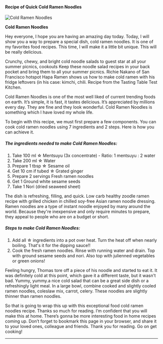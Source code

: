             

#### Recipe of Quick Cold Ramen Noodles

![Cold Ramen Noodles](https://img-global.cpcdn.com/recipes/5721973404467200/751x532cq70/cold-ramen-noodles-recipe-main-photo.jpg)

**Cold Ramen Noodles**

Hey everyone, I hope you are having an amazing day today. Today, I will show you a way to prepare a special dish, cold ramen noodles. It is one of my favorites food recipes. This time, I will make it a little bit unique. This will be really delicious.

Crunchy, chewy, and bright cold noodle salads to guest star at all your summer picnics, cookouts Keep these noodle salad recipes in your back pocket and bring them to all your summer picnics. Richie Nakano of San Francisco hotspot Hapa Ramen shows us how to make cold ramen with his fridge leftovers (in his case: kimchi, chili. Recipe from the Tasting Table Test Kitchen.

Cold Ramen Noodles is one of the most well liked of current trending foods on earth. It’s simple, it is fast, it tastes delicious. It’s appreciated by millions every day. They are fine and they look wonderful. Cold Ramen Noodles is something which I have loved my whole life.

To begin with this recipe, we must first prepare a few components. You can cook cold ramen noodles using 7 ingredients and 2 steps. Here is how you can achieve it.

##### The ingredients needed to make Cold Ramen Noodles:

1.  Take 100 ml ☆ Mentsuyu (3x concentrate) - Ratio: 1 mentsuyu : 2 water
2.  Take 200 ml ☆ Water
3.  Prepare 1 tbsp ☆ Sesame oil
4.  Get 10 cm if tubed ☆ Grated ginger
5.  Prepare 2 servings Fresh ramen noodles
6.  Get 1 Ground white sesame seeds
7.  Take 1 Nori (dried seaweed sheet)

The dish is refreshing, filling, and quick. Low carb healthy zoodle ramen recipe with grilled chicken in chilled soy-free Asian ramen noodle dressing. Ramen noodles are a type of instant noodle enjoyed by many around the world. Because they're inexpensive and only require minutes to prepare, they appeal to people who are on a budget or short.

##### Steps to make Cold Ramen Noodles:

1.  Add all ☆ ingredients into a pot over heat. Turn the heat off when nearly boiling. That's it for the dipping sauce!!
2.  Cook the fresh ramen noodles. Rinse with running water and drain. Top with ground sesame seeds and nori. Also top with julienned vegetables or green onions!

Feeling hungry, Thomas tore off a piece of his noodle and started to eat it. It was definitely cold at this point, which gave it a different taste, but it wasn't bad. Yummy, yummy.a nice cold salad that can be a great side dish or a refreshingly light meal. In a large bowl, combine cooked and slightly cooled ramen noodles, coleslaw mix, carrot, celery. These noodles are slightly thinner than ramen noodles.

So that is going to wrap this up with this exceptional food cold ramen noodles recipe. Thanks so much for reading. I’m confident that you will make this at home. There’s gonna be more interesting food in home recipes coming up. Don’t forget to bookmark this page in your browser, and share it to your loved ones, colleague and friends. Thank you for reading. Go on get cooking!

* * *